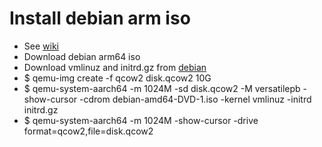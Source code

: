 Install debian arm iso
=====
* See [wiki](https://wiki.qemu.org/Documentation/Platforms/ARM)
* Download debian arm64 iso
* Download vmlinuz and initrd.gz from [debian](http://ftp.debian.org/debian/dists/unstable/main/installer-armhf/current/images/netboot/)
* $ qemu-img create -f qcow2 disk.qcow2 10G
* $ qemu-system-aarch64 -m 1024M -sd disk.qcow2 -M versatilepb -show-cursor -cdrom debian-amd64-DVD-1.iso -kernel vmlinuz -initrd initrd.gz
* $ qemu-system-aarch64 -m 1024M -show-cursor -drive format=qcow2,file=disk.qcow2
